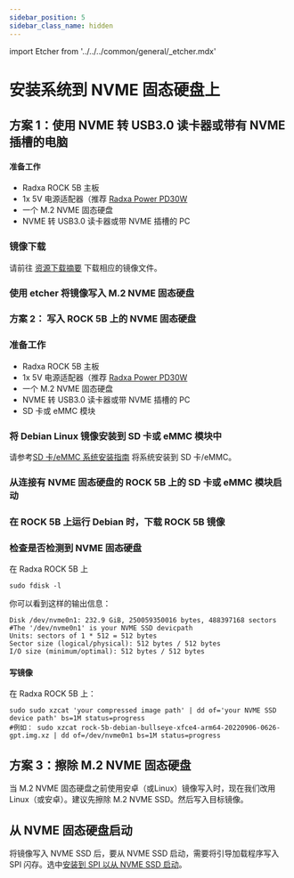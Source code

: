 ```yaml
---
sidebar_position: 5
sidebar_class_name: hidden
---
```


import Etcher from '../../../common/general/\_etcher.mdx'

# 安装系统到 NVME 固态硬盘上

## 方案 1：使用 NVME 转 USB3.0 读卡器或带有 NVME 插槽的电脑

#### 准备工作

- Radxa ROCK 5B 主板
- 1x 5V 电源适配器（推荐 [Radxa Power PD30W](../accessories/pd-30w)
- 一个 M.2 NVME 固态硬盘
- NVME 转 USB3.0 读卡器或带 NVME 插槽的 PC

### 镜像下载

请前往 [资源下载摘要](/rock5/rock5b/getting-started/download.md) 下载相应的镜像文件。

### 使用 etcher 将镜像写入 M.2 NVME 固态硬盘

<Etcher model="rock5b" />

### 方案 2： 写入 ROCK 5B 上的 NVME 固态硬盘

### 准备工作

- Radxa ROCK 5B 主板
- 1x 5V 电源适配器（推荐 [Radxa Power PD30W](../accessories/pd-30w)
- 一个 M.2 NVME 固态硬盘
- NVME 转 USB3.0 读卡器或带 NVME 插槽的 PC
- SD 卡或 eMMC 模块

### 将 Debian Linux 镜像安装到 SD 卡或 eMMC 模块中

请参考[SD 卡/eMMC 系统安装指南](../getting-started/install-os) 将系统安装到 SD 卡/eMMC。

### 从连接有 NVME 固态硬盘的 ROCK 5B 上的 SD 卡或 eMMC 模块启动

### 在 ROCK 5B 上运行 Debian 时，下载 ROCK 5B 镜像

### 检查是否检测到 NVME 固态硬盘

在 Radxa ROCK 5B 上

```
sudo fdisk -l
```

你可以看到这样的输出信息：

```
Disk /dev/nvme0n1: 232.9 GiB, 250059350016 bytes, 488397168 sectors             #The '/dev/nvme0n1' is your NVME SSD devicpath
Units: sectors of 1 * 512 = 512 bytes
Sector size (logical/physical): 512 bytes / 512 bytes
I/O size (minimum/optimal): 512 bytes / 512 bytes
```

#### 写镜像

在 Radxa ROCK 5B 上：

```
sudo sudo xzcat 'your compressed image path' | dd of='your NVME SSD device path' bs=1M status=progress
#例如： sudo xzcat rock-5b-debian-bullseye-xfce4-arm64-20220906-0626-gpt.img.xz | dd of=/dev/nvme0n1 bs=1M status=progress
```

## 方案 3：擦除 M.2 NVME 固态硬盘

当 M.2 NVME 固态硬盘之前使用安卓（或Linux）镜像写入时，现在我们改用Linux（或安卓）。建议先擦除 M.2 NVME SSD。然后写入目标镜像。

## 从 NVME 固态硬盘启动

将镜像写入 NVME SSD 后，要从 NVME SSD 启动，需要将引导加载程序写入 SPI 闪存。选中[安装到 SPI 以从 NVME SSD 启动](./bootloader_spi_flash)。

